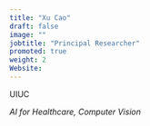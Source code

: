 ```yaml
---
title: "Xu Cao"
draft: false
image: ""
jobtitle: "Principal Researcher"
promoted: true
weight: 2
Website:  
---
```


UIUC

*AI for Healthcare, Computer Vision*

